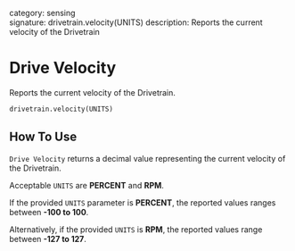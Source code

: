 category: sensing  
signature: drivetrain.velocity(UNITS)
description: Reports the current velocity of the Drivetrain  

# Drive Velocity
 
Reports the current velocity of the Drivetrain.

```python
drivetrain.velocity(UNITS)
```

## How To Use

`Drive Velocity` returns a decimal value representing the current velocity of the Drivetrain.

Acceptable `UNITS` are **PERCENT** and **RPM**.

If the provided `UNITS` parameter is **PERCENT**, the reported values ranges between **-100 to 100**.

Alternatively, if the provided `UNITS` is **RPM**, the reported values range between **-127 to 127**.

<advanced>
</advanced>
